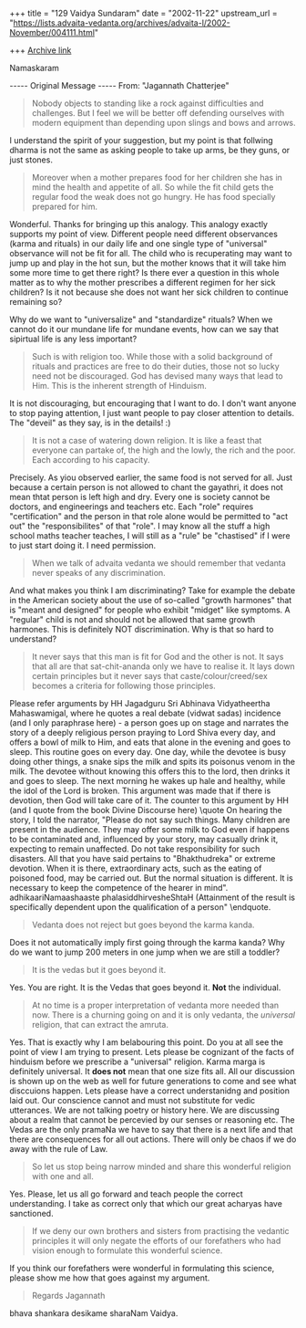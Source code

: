 +++
title = "129 Vaidya Sundaram"
date = "2002-11-22"
upstream_url = "https://lists.advaita-vedanta.org/archives/advaita-l/2002-November/004111.html"

+++
[Archive link](https://lists.advaita-vedanta.org/archives/advaita-l/2002-November/004111.html)

Namaskaram

----- Original Message -----
From: "Jagannath Chatterjee" <jagchat01 at YAHOO.COM>

> Nobody objects to standing like a rock against
> difficulties and challenges. But I feel we will be
> better off defending ourselves with modern equipment
> than depending upon slings and bows and arrows.

I understand the spirit of your suggestion, but my point is that follwing
dharma is not the same as asking people to take up arms, be they guns, or
just stones.

> Moreover when a mother prepares food for her children
> she has in mind the health and appetite of all. So
> while the fit child gets the regular food the weak
> does not go hungry. He has food specially prepared for
> him.

Wonderful. Thanks for bringing up this analogy. This analogy exactly
supports my point of view. Different people need different observances
(karma and rituals) in our daily life and one single type of "universal"
observance will not be fit for all. The child who is recuperating may want
to jump up and play in the hot sun, but the mother knows that it will take
him some more time to get there right? Is there ever a question in this
whole matter as to why the mother prescribes a different regimen for her
sick children? Is it not because she does not want her sick children to
continue remaining so?

Why do we want to "universalize" and "standardize" rituals? When we cannot
do it our mundane life for mundane events, how can we say that sipirtual
life is any less important?

> Such is with religion too. While those with a solid
> background of rituals and practices are free to do
> their duties, those not so lucky need not be
> discouraged. God has devised many ways that lead to
> Him. This is the inherent strength of Hinduism.

It is not discouraging, but encouraging that I want to do. I don't want
anyone to stop paying attention, I just want people to pay closer attention
to details. The "deveil" as they say, is in the details! :)

> It is not a case of watering down religion. It is like
> a feast that everyone can partake of, the high and the
> lowly, the rich and the poor. Each according to his
> capacity.

Precisely. As yiou observed earlier, the same food is not served for all.
Just because a certain person is not allowed to chant the gayathri, it does
not mean thtat person is left high and dry. Every one is society cannot be
doctors, and engineerings and teachers etc. Each "role" requires
"certification" and the person in that role alone would be permitted to "act
out" the "responsibilites" of that "role". I may know all the stuff a high
school maths teacher teaches, I will still as a "rule" be "chastised" if I
were to just start doing it. I need permission.

> When we talk of advaita vedanta we should remember
> that vedanta never speaks of any discrimination.

And what makes you think I am discriminating? Take for example the debate in
the American society about the use of so-called "growth harmones" that is
"meant and designed" for people who exhibit "midget" like symptoms. A
"regular" child is not and should not be allowed that same growth harmones.
This is definitely NOT discrimination. Why is that so hard to understand?

> It
> never says that this man is fit for God and the other
> is not. It says that all are that sat-chit-ananda only
> we have to realise it. It lays down certain principles
> but it never says that caste/colour/creed/sex becomes
> a criteria for following those principles.

Please refer arguments by HH Jagadguru Sri Abhinava Vidyatheertha
Mahaswamigal, where he quotes a real debate (vidwat sadas) incidence (and I
only paraphrase here) - a person goes up on stage and narrates the story of
a deeply religious person praying to Lord Shiva every day, and offers a bowl
of milk to Him, and eats that alone in the evening and goes to sleep. This
routine goes on every day. One day, while the devotee is busy doing other
things, a snake sips the milk and spits its poisonus venom in the milk. The
devotee without knowing this offers this to the lord, then drinks it and
goes to sleep. The next morning he wakes up hale and healthy, while the idol
of the Lord is broken. This argument was made that if there is devotion,
then God will take care of it. The counter to this argument by HH (and I
quote from the book Divine Discourse here) \\quote On hearing the story, I
told the narrator, "Please do not say such things. Many children are present
in the audience. They may offer some milk to God even if happens to be
contaminated and, influenced by your story, may casually drink it, expecting
to remain unaffected. Do not take responsibility for such disasters. All
that you have said pertains to "Bhakthudreka" or extreme devotion. When it
is there, extraordinary acts, such as the eating of poisoned food, may be
carried out. But the normal situation is different. It is necessary to keep
the competence of the hearer in mind".  adhikaariNamaashaaste
phalasiddhirvesheShtaH (Attainment of the result is specifically dependent
upon the qualification of a person" \\endquote.

> Vedanta does not reject but goes beyond the karma
> kanda.

Does it not automatically imply first going through the karma kanda? Why do
we want to jump 200 meters in one jump when we are still a toddler?

> It is the vedas but it goes beyond it.

Yes. You are right. It is the Vedas that goes beyond it. **Not** the
individual.

> At no
> time is a proper interpretation of vedanta more needed
> than now. There is a churning going on and it is only
> vedanta, the *universal* religion, that can extract
> the amruta.

Yes. That is exactly why I am belabouring this point. Do you at all see the
point of view I am trying to present. Lets please be cognizant of the facts
of hinduism before we prescribe a "universal" religion. Karma marga is
definitely universal. It **does not** mean that one size fits all. All our
discussion is shown up on the web as well for future generations to come and
see what disccuions happen. Lets please have a correct understanidng and
position laid out. Our conscience cannot and must not substitute for vedic
utterances. We are not talking poetry or history here. We are discussing
about a realm that cannot be percevied by our senses or reasoning etc. The
Vedas are the only pramaNa we have to say that there is a next life and that
there are consequences for all out actions. There will only be chaos if we
do away with the rule of Law.

> So let us stop being narrow minded and share this
> wonderful religion with one and all.

Yes. Please, let us all go forward and teach people the correct
understanding. I take as correct only that which our great acharyas have
sanctioned.

> If we deny our
> own brothers and sisters from practising the vedantic
> principles it will only negate the efforts of our
> forefathers who had vision enough to formulate this
> wonderful science.

If you think our forefathers were wonderful in formulating this science,
please show me how that goes against my argument.

> Regards
> Jagannath

bhava shankara desikame sharaNam
Vaidya.

